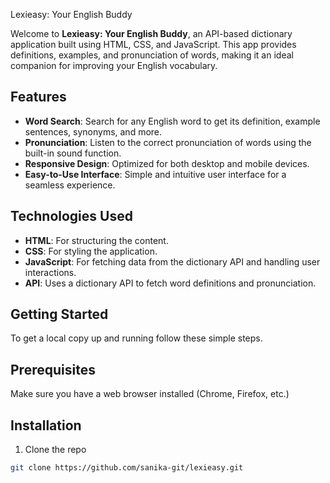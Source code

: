Lexieasy: Your English Buddy

Welcome to **Lexieasy: Your English Buddy**, an API-based dictionary application built using HTML, CSS, and JavaScript. This app provides definitions, examples, and pronunciation of words, making it an ideal companion for improving your English vocabulary.

## Features
- **Word Search**: Search for any English word to get its definition, example sentences, synonyms, and more.
- **Pronunciation**: Listen to the correct pronunciation of words using the built-in sound function.
- **Responsive Design**: Optimized for both desktop and mobile devices.
- **Easy-to-Use Interface**: Simple and intuitive user interface for a seamless experience.

## Technologies Used
- **HTML**: For structuring the content.
- **CSS**: For styling the application.
- **JavaScript**: For fetching data from the dictionary API and handling user interactions.
- **API**: Uses a dictionary API to fetch word definitions and pronunciation.

## Getting Started
To get a local copy up and running follow these simple steps.

## Prerequisites
Make sure you have a web browser installed (Chrome, Firefox, etc.)

## Installation
1. Clone the repo

```sh
git clone https://github.com/sanika-git/lexieasy.git
